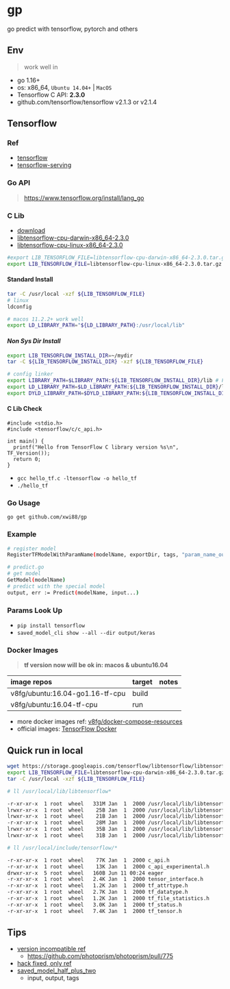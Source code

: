 # gp

go predict with tensorflow, pytorch and others

## Env

> work well in

- go 1.16+
- os: x86_64, `Ubuntu 14.04+` | `MacOS`
- Tensorflow C API: **2.3.0**
- github.com/tensorflow/tensorflow v2.1.3 or v2.1.4

## Tensorflow

### Ref

- [tensorflow](https://github.com/tensorflow/tensorflow)
- [tensorflow-serving](https://github.com/tensorflow/serving)

### Go API

>https://www.tensorflow.org/install/lang_go

### C Lib

- [download](https://www.tensorflow.org/install/lang_c#download)
- [libtensorflow-cpu-darwin-x86_64-2.3.0](https://storage.googleapis.com/tensorflow/libtensorflow/libtensorflow-cpu-darwin-x86_64-2.3.0.tar.gz)
- [libtensorflow-cpu-linux-x86_64-2.3.0](https://storage.googleapis.com/tensorflow/libtensorflow/libtensorflow-cpu-linux-x86_64-2.3.0.tar.gz)

```bash
#export LIB_TENSORFLOW_FILE=libtensorflow-cpu-darwin-x86_64-2.3.0.tar.gz
export LIB_TENSORFLOW_FILE=libtensorflow-cpu-linux-x86_64-2.3.0.tar.gz
```

#### **Standard Install**

```bash
tar -C /usr/local -xzf ${LIB_TENSORFLOW_FILE}
# linux
ldconfig

# macos 11.2.2+ work well
export LD_LIBRARY_PATH="${LD_LIBRARY_PATH}:/usr/local/lib"
```

#### *Non Sys Dir Install*

```bash
export LIB_TENSORFLOW_INSTALL_DIR=~/mydir
tar -C ${LIB_TENSORFLOW_INSTALL_DIR} -xzf ${LIB_TENSORFLOW_FILE}

# config linker
export LIBRARY_PATH=$LIBRARY_PATH:${LIB_TENSORFLOW_INSTALL_DIR}/lib # For both Linux and macOS X
export LD_LIBRARY_PATH=$LD_LIBRARY_PATH:${LIB_TENSORFLOW_INSTALL_DIR}/lib # For Linux only
export DYLD_LIBRARY_PATH=$DYLD_LIBRARY_PATH:${LIB_TENSORFLOW_INSTALL_DIR}/lib # For macOS X only
```

#### C Lib Check

```cgo
#include <stdio.h>
#include <tensorflow/c/c_api.h>

int main() {
  printf("Hello from TensorFlow C library version %s\n", TF_Version());
  return 0;
}
```

- `gcc hello_tf.c -ltensorflow -o hello_tf`
- `./hello_tf`

### Go Usage

`go get github.com/xwi88/gp`

### Example

```bash
# register model
RegisterTFModelWithParamName(modelName, exportDir, tags, "param_name_output", "param_name_input",)

# predict.go
# get model
GetModel(modelName)
# predict with the special model
output, err := Predict(modelName, input...)
```

### Params Look Up

- `pip install tensorflow`
- `saved_model_cli show --all --dir output/keras`

### Docker Images

>**tf version now will be ok in: macos & ubuntu16.04**

|image repos|target|notes|
|:--|:--|:--|
|v8fg/ubuntu:16.04-go1.16-tf-cpu|build||
|v8fg/ubuntu:16.04-tf-cpu|run||

- more docker images ref: [v8fg/docker-compose-resources](https://github.com/v8fg/docker-compose-resources)
- official images: [TensorFlow Docker](https://www.tensorflow.org/install/docker)

## Quick run in local

```bash
wget https://storage.googleapis.com/tensorflow/libtensorflow/libtensorflow-cpu-darwin-x86_64-2.3.0.tar.gz
export LIB_TENSORFLOW_FILE=libtensorflow-cpu-darwin-x86_64-2.3.0.tar.gz
tar -C /usr/local -xzf ${LIB_TENSORFLOW_FILE}

# ll /usr/local/lib/libtensorflow*

-r-xr-xr-x  1 root  wheel   331M Jan  1  2000 /usr/local/lib/libtensorflow.2.3.0.dylib
lrwxr-xr-x  1 root  wheel    25B Jan  1  2000 /usr/local/lib/libtensorflow.2.dylib -> libtensorflow.2.3.0.dylib
lrwxr-xr-x  1 root  wheel    21B Jan  1  2000 /usr/local/lib/libtensorflow.dylib -> libtensorflow.2.dylib
-r-xr-xr-x  1 root  wheel    28M Jan  1  2000 /usr/local/lib/libtensorflow_framework.2.3.0.dylib
lrwxr-xr-x  1 root  wheel    35B Jan  1  2000 /usr/local/lib/libtensorflow_framework.2.dylib -> libtensorflow_framework.2.3.0.dylib
lrwxr-xr-x  1 root  wheel    31B Jan  1  2000 /usr/local/lib/libtensorflow_framework.dylib -> libtensorflow_framework.2.dylib

# ll /usr/local/include/tensorflow/*

-r-xr-xr-x  1 root  wheel    77K Jan  1  2000 c_api.h
-r-xr-xr-x  1 root  wheel    13K Jan  1  2000 c_api_experimental.h
drwxr-xr-x  5 root  wheel   160B Jun 11 00:24 eager
-r-xr-xr-x  1 root  wheel   2.4K Jan  1  2000 tensor_interface.h
-r-xr-xr-x  1 root  wheel   1.2K Jan  1  2000 tf_attrtype.h
-r-xr-xr-x  1 root  wheel   2.7K Jan  1  2000 tf_datatype.h
-r-xr-xr-x  1 root  wheel   1.2K Jan  1  2000 tf_file_statistics.h
-r-xr-xr-x  1 root  wheel   3.0K Jan  1  2000 tf_status.h
-r-xr-xr-x  1 root  wheel   7.4K Jan  1  2000 tf_tensor.h
```

## Tips

- [version incompatible ref](https://github.com/tensorflow/tensorflow/issues/41808)
    - https://github.com/photoprism/photoprism/pull/775
- [hack fixed, only ref](https://github.com/tensorflow/tensorflow/blob/master/tensorflow/go/README.md)
- [saved_model_half_plus_two](https://github.com/tensorflow/serving/blob/master/tensorflow_serving/servables/tensorflow/testdata/saved_model_half_plus_two.py)
    - input, output, tags
